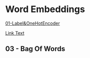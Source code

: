 # Word Embeddings

[01-Label&OneHotEncoder](https://github.com/Fawzy-AI-Explorer/NLP-Tea/tree/main/01-Text-Preprocessing)

[Link Text]([URL](https://github.com/Fawzy-AI-Explorer/NLP-Tea/tree/main/01-Text-Preprocessing))




## 03 - Bag Of Words


